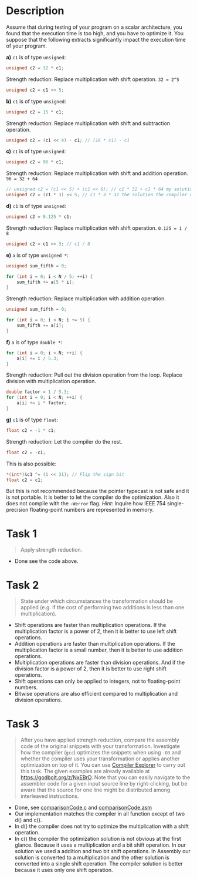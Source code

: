 # Description

Assume that during testing of your program on a scalar architecture, you found that the execution time is too high, and you have to optimize it. You suppose that the following extracts significantly impact the execution time of your program.

**a)** `c1` is of type `unsigned`:

```C
unsigned c2 = 32 * c1;
```
Strength reduction: Replace multiplication with shift operation.  `32 = 2^5`
```C
unsigned c2 = c1 << 5;

```

**b)** `c1` is of type `unsigned`:

```C
unsigned c2 = 15 * c1;
```

Strength reduction: Replace multiplication with shift and subtraction operation.
```C	
unsigned c2 = (c1 << 4) - c1; // (16 * c1) - c1
```

**c)** `c1` is of type `unsigned`:

```C
unsigned c2 = 96 * c1;
```

Strength reduction: Replace multiplication with shift and addition operation. `96 = 32 + 64`
```C
// unsigned c2 = (c1 << 5) + (c1 << 6); // c1 * 32 + c1 * 64 my solution
unsigned c2 = (c1 * 3) << 5; // c1 * 3 * 32 the solution the compiler uses
```
**d)** `c1` is of type `unsigned`:

```C
unsigned c2 = 0.125 * c1;
```

Strength reduction: Replace multiplication with shift operation. `0.125 = 1 / 8`
```C
unsigned c2 = c1 >> 3; // c1 / 8

```

**e)** `a` is of type `unsigned *`:

```C
unsigned sum_fifth = 0;

for (int i = 0; i < N / 5; ++i) {
    sum_fifth += a[5 * i];
}
```

Strength reduction: Replace multiplication with addition operation.
```C
unsigned sum_fifth = 0;

for (int i = 0; i < N; i += 5) {
    sum_fifth += a[i];
}
```


**f)** `a` is of type `double *`:

```C
for (int i = 0; i < N; ++i) {
    a[i] += i / 5.3;
}
```

Strength reduction: Pull out the division operation from the loop. Replace division with multiplication operation.
```C
double factor = 1 / 5.3;
for (int i = 0; i < N; ++i) {
    a[i] += i * factor; 
}
```

**g)** `c1` is of type `float`:

```C
float c2 = -1 * c1;
```

Strength reduction: Let the compiler do the rest.
```C
float c2 = -c1; 
```
This is also possible:
```C
*(int*)&c1 ^= (1 << 31); // Flip the sign bit
float c2 = c1;
```
But this is not recommended because the pointer typecast is not safe and it is not portable. It is better to let the compiler do the optimization. Also it does not compile with the `-Werror` flag.
_Hint_: Inquire how IEEE 754 single-precision floating-point numbers are represented in memory.

# Task 1

> Apply strength reduction.
- Done see the code above.


# Task 2

> State under which circumstances the transformation should be applied (e.g. if the cost of performing two additions is less than one multiplication).
- Shift operations are faster than multiplication operations. If the multiplication factor is a power of 2, then it is better to use left shift operations.
- Addition operations are faster than multiplication operations. If the multiplication factor is a small number, then it is better to use addition operations.
- Multiplication operations are faster than division operations. And if the division factor is a power of 2, then it is better to use right shift operations.
- Shift operations can only be applied to integers, not to floating-point numbers.
- Bitwise operations are also efficient compared to multiplication and division operations.


# Task 3

> After you have applied strength reduction, compare the assembly code of the original snippets with your transformation. Investigate how the compiler (`gcc`) optimizes the snippets when using `-O3` and whether the compiler uses your transformation or applies another optimization on top of it. You can use [Compiler Explorer](https://godbolt.org/) to carry out this task. The given examples are already available at <https://godbolt.org/z/NxEBrD>. Note that you can easily navigate to the assembler code for a given input source line by right-clicking, but be aware that the source for one line might be distributed among interleaved instructions.

- Done, see [comparisonCode.c](comparisonCode.c) and [comparisonCode.asm](comparisonCode.asm)
- Our implementation matches the compiler in all function except of two d() and c().
- In d() the compiler does not try to optimize the multiplication with a shift operation.
- In c() the compiler the optimization solution is not obvious at the first glance. Because it uses a multiplication and a bit shift operation. In our solution we used a addition and two bit shift operations. In Assembly our solution is converted to a multiplication and the other solution is converted into a single shift operation. The compiler solution is better because it uses only one shift operation.